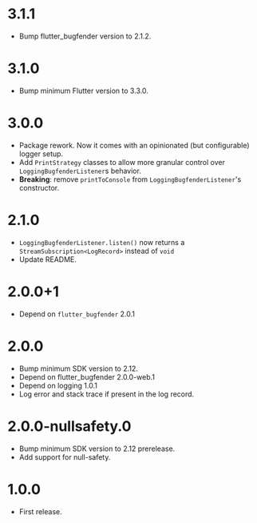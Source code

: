 # 3.1.1

- Bump flutter_bugfender version to 2.1.2.

# 3.1.0

- Bump minimum Flutter version to 3.3.0.

# 3.0.0

- Package rework. Now it comes with an opinionated (but configurable) logger
  setup.
- Add `PrintStrategy` classes to allow more granular control over
  `LoggingBugfenderListener`s behavior.
- **Breaking**: remove `printToConsole` from `LoggingBugfenderListener`'s
  constructor.

# 2.1.0

- `LoggingBugfenderListener.listen()` now returns a
  `StreamSubscription<LogRecord>` instead of `void`
- Update README.

# 2.0.0+1

- Depend on `flutter_bugfender` 2.0.1

# 2.0.0

- Bump minimum SDK version to 2.12.
- Depend on flutter_bugfender 2.0.0-web.1
- Depend on logging 1.0.1
- Log error and stack trace if present in the log record.

# 2.0.0-nullsafety.0

- Bump minimum SDK version to 2.12 prerelease.
- Add support for null-safety.

# 1.0.0

- First release.
